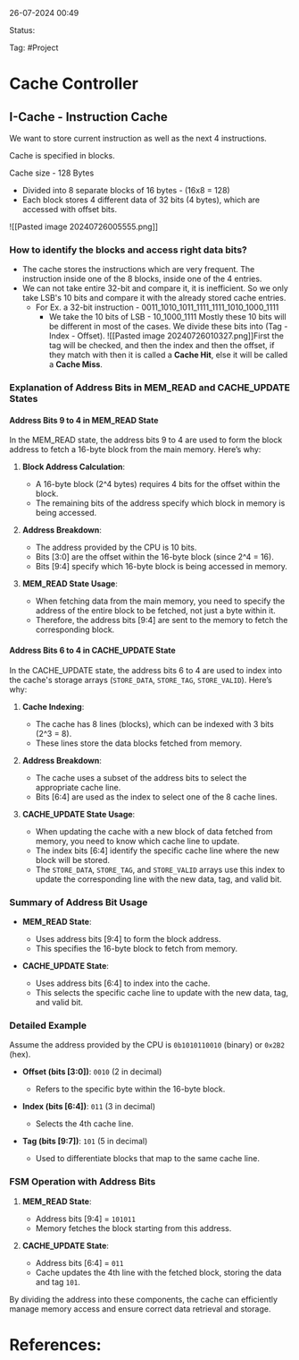 26-07-2024 00:49

Status:

Tag: #Project


# Cache Controller

## I-Cache - Instruction Cache

We want to store current instruction as well as the next 4 instructions.

Cache is specified in blocks.

Cache size - 128 Bytes

- Divided into 8 separate blocks of 16 bytes - (16x8 = 128)
- Each block stores 4 different data of 32 bits (4 bytes), which are accessed with offset bits.

![[Pasted image 20240726005555.png]]

### How to identify the blocks and access right data bits?

- The cache stores the instructions which are very frequent. The instruction inside one of the 8 blocks, inside one of the 4 entries.
- We can not take entire 32-bit and compare it, it is inefficient. So we only take LSB's 10 bits and compare it with the already stored cache entries. 
	- For Ex. a 32-bit instruction - 0011_1010_1011_1111_1111_1010_1000_1111
		- We take the 10 bits of LSB - 10_1000_1111
		Mostly these 10 bits will be different in most of the cases.
		We divide these bits into (Tag - Index - Offset).
		![[Pasted image 20240726010327.png]]First the tag will be checked, and then the index and then the offset, if they match with then it is called a **Cache Hit**, else it will be called a **Cache Miss**.
		 



### Explanation of Address Bits in MEM_READ and CACHE_UPDATE States

#### Address Bits 9 to 4 in MEM_READ State

In the MEM_READ state, the address bits 9 to 4 are used to form the block address to fetch a 16-byte block from the main memory. Here’s why:

1. **Block Address Calculation**:
   - A 16-byte block (2^4 bytes) requires 4 bits for the offset within the block.
   - The remaining bits of the address specify which block in memory is being accessed.

2. **Address Breakdown**:
   - The address provided by the CPU is 10 bits.
   - Bits [3:0] are the offset within the 16-byte block (since 2^4 = 16).
   - Bits [9:4] specify which 16-byte block is being accessed in memory.

3. **MEM_READ State Usage**:
   - When fetching data from the main memory, you need to specify the address of the entire block to be fetched, not just a byte within it.
   - Therefore, the address bits [9:4] are sent to the memory to fetch the corresponding block.

#### Address Bits 6 to 4 in CACHE_UPDATE State

In the CACHE_UPDATE state, the address bits 6 to 4 are used to index into the cache's storage arrays (`STORE_DATA`, `STORE_TAG`, `STORE_VALID`). Here’s why:

1. **Cache Indexing**:
   - The cache has 8 lines (blocks), which can be indexed with 3 bits (2^3 = 8).
   - These lines store the data blocks fetched from memory.

2. **Address Breakdown**:
   - The cache uses a subset of the address bits to select the appropriate cache line.
   - Bits [6:4] are used as the index to select one of the 8 cache lines.

3. **CACHE_UPDATE State Usage**:
   - When updating the cache with a new block of data fetched from memory, you need to know which cache line to update.
   - The index bits [6:4] identify the specific cache line where the new block will be stored.
   - The `STORE_DATA`, `STORE_TAG`, and `STORE_VALID` arrays use this index to update the corresponding line with the new data, tag, and valid bit.

### Summary of Address Bit Usage

- **MEM_READ State**:
  - Uses address bits [9:4] to form the block address.
  - This specifies the 16-byte block to fetch from memory.

- **CACHE_UPDATE State**:
  - Uses address bits [6:4] to index into the cache.
  - This selects the specific cache line to update with the new data, tag, and valid bit.

### Detailed Example

Assume the address provided by the CPU is `0b1010110010` (binary) or `0x2B2` (hex).

- **Offset (bits [3:0])**: `0010` (2 in decimal)
  - Refers to the specific byte within the 16-byte block.

- **Index (bits [6:4])**: `011` (3 in decimal)
  - Selects the 4th cache line.

- **Tag (bits [9:7])**: `101` (5 in decimal)
  - Used to differentiate blocks that map to the same cache line.

### FSM Operation with Address Bits

1. **MEM_READ State**:
   - Address bits [9:4] = `101011`
   - Memory fetches the block starting from this address.

2. **CACHE_UPDATE State**:
   - Address bits [6:4] = `011`
   - Cache updates the 4th line with the fetched block, storing the data and tag `101`.

By dividing the address into these components, the cache can efficiently manage memory access and ensure correct data retrieval and storage.







# References:

